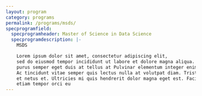 ```yaml
---
layout: program
category: programs
permalink: /programs/msds/
specprogramfield:
  specprogramheader: Master of Science in Data Science
  specprogramdescription: |-
    MSDS

    Lorem ipsum dolor sit amet, consectetur adipiscing elit,
    sed do eiusmod tempor incididunt ut labore et dolore magna aliqua. Scelerisque
    purus semper eget duis at tellus at Pulvinar elementum integer enim neque volutpat.
    Ac tincidunt vitae semper quis lectus nulla at volutpat diam. Tristique senectus
    et netus et. Ultricies mi quis hendrerit dolor magna eget est. Facilisis magna
    etiam tempor orci eu
---
```

